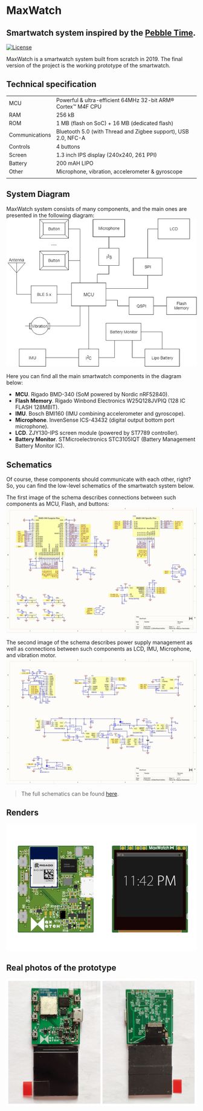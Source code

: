 # MaxWatch

## Smartwatch system inspired by the [Pebble Time](https://www.kickstarter.com/projects/getpebble/pebble-time-awesome-smartwatch-no-compromises).
[![License](https://img.shields.io/badge/license-MIT-blue)](LICENSE)


MaxWatch is a smartwatch system built from scratch in 2019. The final version of the project is the working prototype of the smartwatch. 

## Technical specification
| | |
|-|-|
| MCU            | Powerful & ultra-efficient 64MHz 32-bit ARM® Cortex™ M4F CPU   |
| RAM            | 256 kB                                                         |
| ROM            | 1 MB (flash on SoC) + 16 MB (dedicated flash)                  |
| Communications | Bluetooth 5.0 (with Thread and Zigbee support), USB 2.0, NFC-A |
| Controls       | 4 buttons                                                      |
| Screen         | 1.3 inch IPS display (240x240, 261 PPI)                        |
| Battery        | 200 mAH LIPO                                                   |
| Other          | Microphone, vibration, accelerometer & gyroscope               |
| | |
## System Diagram
MaxWatch system consists of many components, and the main ones are presented in the following diagram:
![Diagram](Content/Diagram.jpeg)

Here you can find all the main smartwatch components in the diagram below:
* **MCU**. Rigado BMD-340 (SoM powered by Nordic nRF52840).
* **Flash Memory**. Rigado Winbond Electronics W25Q128JVPIQ (128 IC FLASH 128MBIT).
* **IMU**. Bosch BMI160 (IMU combining accelerometer and gyroscope).
* **Microphone**. InvenSense ICS-43432 (digital output bottom port microphone).
* **LCD**. ZJY130-IPS screen module (powered by ST7789 controller).
* **Battery Monitor**. STMicroelectronics STC3105IQT (Battery Management Battery Monitor IC).

## Schematics
Of course, these components should communicate with each other, right? So, you can find the low-level schematics of the smartwatch system below.

The first image of the schema describes connections between such components as MCU, Flash, and buttons:
![Schema1](Content/Schema_1.jpeg)

The second image of the schema describes power supply management as well as connections between such components as LCD, IMU, Microphone, and vibration motor.
![Schema2](Content/Schema_2.jpeg)

> The full schematics can be found [here](Content/Schematics.pdf).

## Renders
![Renders](Content/Renders.jpg)

## Real photos of the prototype
![Prototype](Content/Prototype.jpg)
